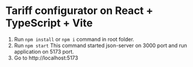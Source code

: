 # Tariff configurator on React + TypeScript + Vite

1. Run `npm install` or `npm i` command in root folder. 
2. Run `npm start` This command started json-server on 3000 port and run application on 5173 port.
3. Go to http://localhost:5173
